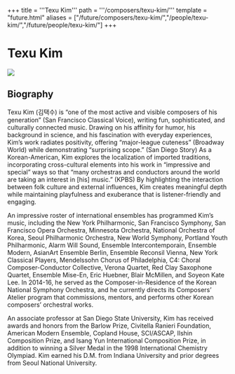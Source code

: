 +++
title = '''Texu Kim'''
path = '''/composers/texu-kim/'''
template = "future.html"
aliases = ["/future/composers/texu-kim/","/people/texu-kim/","/future/people/texu-kim/"]
+++

<h1>Texu Kim</h1>

<img class="speaker-photo" src="https://custom.cvent.com/C3A4539B19F74ABCB6FCE437F6BC0A74/files/event/910aaf2914d44586a56fbd0b3b2c31c0/a50d223b539f440a872c86420c2c00ae.jpg">
<h2>Biography</h2>
<p>Texu Kim (김택수) is “one of the most active and visible composers of his generation” (San Francisco Classical Voice), writing fun, sophisticated, and culturally connected music. Drawing on his affinity for humor, his background in science, and his fascination with everyday experiences, Kim’s work radiates positivity, offering “major-league cuteness” (Broadway World) while demonstrating “surprising scope.” (San Diego Story) As a Korean-American, Kim explores the localization of imported traditions, incorporating cross-cultural elements into his work in “impressive and special” ways so that “many orchestras and conductors around the world are taking an interest in [his] music.” (KPBS) By highlighting the interaction between folk culture and external influences, Kim creates meaningful depth while maintaining playfulness and exuberance that is listener-friendly and engaging.

An impressive roster of international ensembles has programmed Kim’s music, including the New York Philharmonic, San Francisco Symphony, San Francisco Opera Orchestra, Minnesota Orchestra, National Orchestra of Korea, Seoul Philharmonic Orchestra, New World Symphony, Portland Youth Philharmonic, Alarm Will Sound, Ensemble Intercontemporain, Ensemble Modern, AsianArt Ensemble Berlin, Ensemble Reconsil Vienna, New York Classical Players, Mendelssohn Chorus of Philadelphia, C4: Choral Composer-Conductor Collective, Verona Quartet, Red Clay Saxophone Quartet, Ensemble Mise-En, Eric Huebner, Blair McMillen, and Soyeon Kate Lee. In 2014-16, he served as the Composer-in-Residence of the Korean National Symphony Orchestra, and he currently directs its Composers’ Atelier program that commissions, mentors, and performs other Korean composers’ orchestral works.

An associate professor at San Diego State University, Kim has received awards and honors from the Barlow Prize, Civitella Ranieri Foundation, American Modern Ensemble, Copland House, SCI/ASCAP, Ilshin Composition Prize, and Isang Yun International Composition Prize, in addition to winning a Silver Medal in the 1998 International Chemistry Olympiad. Kim earned his D.M. from Indiana University and prior degrees from Seoul National University.</p>


